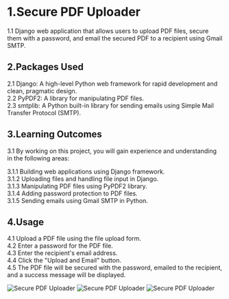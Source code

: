 # 1.Secure PDF Uploader

1.1 Django web application that allows users to upload PDF files, secure them with a password, and email the secured PDF to a recipient using Gmail SMTP.

## 2.Packages Used

 2.1 Django: A high-level Python web framework for rapid development and clean, pragmatic design. <br>
 2.2 PyPDF2: A library for manipulating PDF files. <br>
 2.3 smtplib: A Python built-in library for sending emails using Simple Mail Transfer Protocol (SMTP). <br>


## 3.Learning Outcomes

3.1 By working on this project, you will gain experience and understanding in the following areas: <br>

3.1.1 Building web applications using Django framework. <br>
3.1.2 Uploading files and handling file input in Django. <br>
3.1.3 Manipulating PDF files using PyPDF2 library. <br>
3.1.4 Adding password protection to PDF files. <br>
3.1.5 Sending emails using Gmail SMTP in Python. <br>

## 4.Usage

4.1 Upload a PDF file using the file upload form. <br>
4.2 Enter a password for the PDF file. <br>
4.3 Enter the recipient's email address. <br>
4.4 Click the "Upload and Email" button. <br>
4.5 The PDF file will be secured with the password, emailed to the recipient, and a success message will be displayed. <br>

![Secure PDF Uploader](https://i.imgur.com/jOOEfEa.png)
![Secure PDF Uploader](https://i.imgur.com/T3yCnVZ.png)
![Secure PDF Uploader](https://i.imgur.com/XCi3sar.png)

